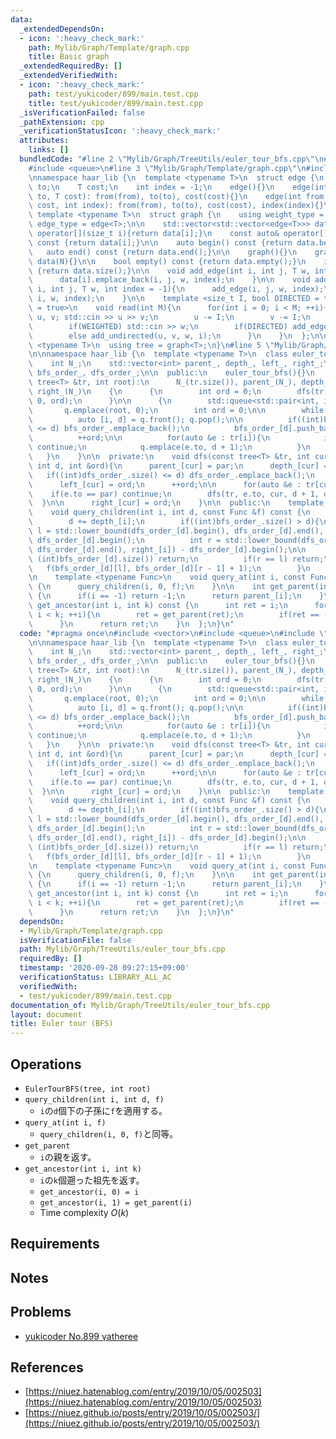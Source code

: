 ```yaml
---
data:
  _extendedDependsOn:
  - icon: ':heavy_check_mark:'
    path: Mylib/Graph/Template/graph.cpp
    title: Basic graph
  _extendedRequiredBy: []
  _extendedVerifiedWith:
  - icon: ':heavy_check_mark:'
    path: test/yukicoder/899/main.test.cpp
    title: test/yukicoder/899/main.test.cpp
  _isVerificationFailed: false
  _pathExtension: cpp
  _verificationStatusIcon: ':heavy_check_mark:'
  attributes:
    links: []
  bundledCode: "#line 2 \"Mylib/Graph/TreeUtils/euler_tour_bfs.cpp\"\n#include <vector>\n\
    #include <queue>\n#line 3 \"Mylib/Graph/Template/graph.cpp\"\n#include <iostream>\n\
    \nnamespace haar_lib {\n  template <typename T>\n  struct edge {\n    int from,\
    \ to;\n    T cost;\n    int index = -1;\n    edge(){}\n    edge(int from, int\
    \ to, T cost): from(from), to(to), cost(cost){}\n    edge(int from, int to, T\
    \ cost, int index): from(from), to(to), cost(cost), index(index){}\n  };\n\n \
    \ template <typename T>\n  struct graph {\n    using weight_type = T;\n    using\
    \ edge_type = edge<T>;\n\n    std::vector<std::vector<edge<T>>> data;\n\n    auto&\
    \ operator[](size_t i){return data[i];}\n    const auto& operator[](size_t i)\
    \ const {return data[i];}\n\n    auto begin() const {return data.begin();}\n \
    \   auto end() const {return data.end();}\n\n    graph(){}\n    graph(int N):\
    \ data(N){}\n\n    bool empty() const {return data.empty();}\n    int size() const\
    \ {return data.size();}\n\n    void add_edge(int i, int j, T w, int index = -1){\n\
    \      data[i].emplace_back(i, j, w, index);\n    }\n\n    void add_undirected(int\
    \ i, int j, T w, int index = -1){\n      add_edge(i, j, w, index);\n      add_edge(j,\
    \ i, w, index);\n    }\n\n    template <size_t I, bool DIRECTED = true, bool WEIGHTED\
    \ = true>\n    void read(int M){\n      for(int i = 0; i < M; ++i){\n        int\
    \ u, v; std::cin >> u >> v;\n        u -= I;\n        v -= I;\n        T w = 1;\n\
    \        if(WEIGHTED) std::cin >> w;\n        if(DIRECTED) add_edge(u, v, w, i);\n\
    \        else add_undirected(u, v, w, i);\n      }\n    }\n  };\n\n  template\
    \ <typename T>\n  using tree = graph<T>;\n}\n#line 5 \"Mylib/Graph/TreeUtils/euler_tour_bfs.cpp\"\
    \n\nnamespace haar_lib {\n  template <typename T>\n  class euler_tour_bfs {\n\
    \    int N_;\n    std::vector<int> parent_, depth_, left_, right_;\n    std::vector<std::vector<int>>\
    \ bfs_order_, dfs_order_;\n\n  public:\n    euler_tour_bfs(){}\n    euler_tour_bfs(const\
    \ tree<T> &tr, int root):\n      N_(tr.size()), parent_(N_), depth_(N_), left_(N_),\
    \ right_(N_)\n    {\n      {\n        int ord = 0;\n        dfs(tr, root, -1,\
    \ 0, ord);\n      }\n\n      {\n        std::queue<std::pair<int, int>> q;\n \
    \       q.emplace(root, 0);\n        int ord = 0;\n\n        while(not q.empty()){\n\
    \          auto [i, d] = q.front(); q.pop();\n\n          if((int)bfs_order_.size()\
    \ <= d) bfs_order_.emplace_back();\n          bfs_order_[d].push_back(ord);\n\
    \          ++ord;\n\n          for(auto &e : tr[i]){\n            if(e.to == parent_[i])\
    \ continue;\n            q.emplace(e.to, d + 1);\n          }\n        }\n   \
    \   }\n    }\n\n  private:\n    void dfs(const tree<T> &tr, int cur, int par,\
    \ int d, int &ord){\n      parent_[cur] = par;\n      depth_[cur] = d;\n\n   \
    \   if((int)dfs_order_.size() <= d) dfs_order_.emplace_back();\n      dfs_order_[d].push_back(ord);\n\
    \      left_[cur] = ord;\n      ++ord;\n\n      for(auto &e : tr[cur]){\n    \
    \    if(e.to == par) continue;\n        dfs(tr, e.to, cur, d + 1, ord);\n    \
    \  }\n\n      right_[cur] = ord;\n    }\n\n  public:\n    template <typename Func>\n\
    \    void query_children(int i, int d, const Func &f) const {\n      if(i != -1){\n\
    \        d += depth_[i];\n        if((int)bfs_order_.size() > d){\n          int\
    \ l = std::lower_bound(dfs_order_[d].begin(), dfs_order_[d].end(), left_[i]) -\
    \ dfs_order_[d].begin();\n          int r = std::lower_bound(dfs_order_[d].begin(),\
    \ dfs_order_[d].end(), right_[i]) - dfs_order_[d].begin();\n\n          if(l >=\
    \ (int)bfs_order_[d].size()) return;\n          if(r == l) return;\n\n       \
    \   f(bfs_order_[d][l], bfs_order_[d][r - 1] + 1);\n        }\n      }\n    }\n\
    \n    template <typename Func>\n    void query_at(int i, const Func &f) const\
    \ {\n      query_children(i, 0, f);\n    }\n\n    int get_parent(int i) const\
    \ {\n      if(i == -1) return -1;\n      return parent_[i];\n    }\n\n    int\
    \ get_ancestor(int i, int k) const {\n      int ret = i;\n      for(int i = 0;\
    \ i < k; ++i){\n        ret = get_parent(ret);\n        if(ret == -1) break;\n\
    \      }\n      return ret;\n    }\n  };\n}\n"
  code: "#pragma once\n#include <vector>\n#include <queue>\n#include \"Mylib/Graph/Template/graph.cpp\"\
    \n\nnamespace haar_lib {\n  template <typename T>\n  class euler_tour_bfs {\n\
    \    int N_;\n    std::vector<int> parent_, depth_, left_, right_;\n    std::vector<std::vector<int>>\
    \ bfs_order_, dfs_order_;\n\n  public:\n    euler_tour_bfs(){}\n    euler_tour_bfs(const\
    \ tree<T> &tr, int root):\n      N_(tr.size()), parent_(N_), depth_(N_), left_(N_),\
    \ right_(N_)\n    {\n      {\n        int ord = 0;\n        dfs(tr, root, -1,\
    \ 0, ord);\n      }\n\n      {\n        std::queue<std::pair<int, int>> q;\n \
    \       q.emplace(root, 0);\n        int ord = 0;\n\n        while(not q.empty()){\n\
    \          auto [i, d] = q.front(); q.pop();\n\n          if((int)bfs_order_.size()\
    \ <= d) bfs_order_.emplace_back();\n          bfs_order_[d].push_back(ord);\n\
    \          ++ord;\n\n          for(auto &e : tr[i]){\n            if(e.to == parent_[i])\
    \ continue;\n            q.emplace(e.to, d + 1);\n          }\n        }\n   \
    \   }\n    }\n\n  private:\n    void dfs(const tree<T> &tr, int cur, int par,\
    \ int d, int &ord){\n      parent_[cur] = par;\n      depth_[cur] = d;\n\n   \
    \   if((int)dfs_order_.size() <= d) dfs_order_.emplace_back();\n      dfs_order_[d].push_back(ord);\n\
    \      left_[cur] = ord;\n      ++ord;\n\n      for(auto &e : tr[cur]){\n    \
    \    if(e.to == par) continue;\n        dfs(tr, e.to, cur, d + 1, ord);\n    \
    \  }\n\n      right_[cur] = ord;\n    }\n\n  public:\n    template <typename Func>\n\
    \    void query_children(int i, int d, const Func &f) const {\n      if(i != -1){\n\
    \        d += depth_[i];\n        if((int)bfs_order_.size() > d){\n          int\
    \ l = std::lower_bound(dfs_order_[d].begin(), dfs_order_[d].end(), left_[i]) -\
    \ dfs_order_[d].begin();\n          int r = std::lower_bound(dfs_order_[d].begin(),\
    \ dfs_order_[d].end(), right_[i]) - dfs_order_[d].begin();\n\n          if(l >=\
    \ (int)bfs_order_[d].size()) return;\n          if(r == l) return;\n\n       \
    \   f(bfs_order_[d][l], bfs_order_[d][r - 1] + 1);\n        }\n      }\n    }\n\
    \n    template <typename Func>\n    void query_at(int i, const Func &f) const\
    \ {\n      query_children(i, 0, f);\n    }\n\n    int get_parent(int i) const\
    \ {\n      if(i == -1) return -1;\n      return parent_[i];\n    }\n\n    int\
    \ get_ancestor(int i, int k) const {\n      int ret = i;\n      for(int i = 0;\
    \ i < k; ++i){\n        ret = get_parent(ret);\n        if(ret == -1) break;\n\
    \      }\n      return ret;\n    }\n  };\n}\n"
  dependsOn:
  - Mylib/Graph/Template/graph.cpp
  isVerificationFile: false
  path: Mylib/Graph/TreeUtils/euler_tour_bfs.cpp
  requiredBy: []
  timestamp: '2020-09-28 09:27:15+09:00'
  verificationStatus: LIBRARY_ALL_AC
  verifiedWith:
  - test/yukicoder/899/main.test.cpp
documentation_of: Mylib/Graph/TreeUtils/euler_tour_bfs.cpp
layout: document
title: Euler tour (BFS)
---
```


## Operations

- `EulerTourBFS(tree, int root)`
- `query_children(int i, int d, f)`
	- `i`の`d`個下の子孫に`f`を適用する。
- `query_at(int i, f)`
	- `query_children(i, 0, f)`と同等。
- `get_parent`
	- `i`の親を返す。
- `get_ancestor(int i, int k)`
	- `i`の`k`個遡った祖先を返す。
	- `get_ancestor(i, 0) = i`
	- `get_ancestor(i, 1) = get_parent(i)`
	- Time complexity $O(k)$

## Requirements

## Notes

## Problems

- [yukicoder No.899 γatheree](https://yukicoder.me/problems/no/899)

## References

- [https://niuez.hatenablog.com/entry/2019/10/05/002503](https://niuez.hatenablog.com/entry/2019/10/05/002503)
- [https://niuez.github.io/posts/entry/2019/10/05/002503/](https://niuez.github.io/posts/entry/2019/10/05/002503/)

